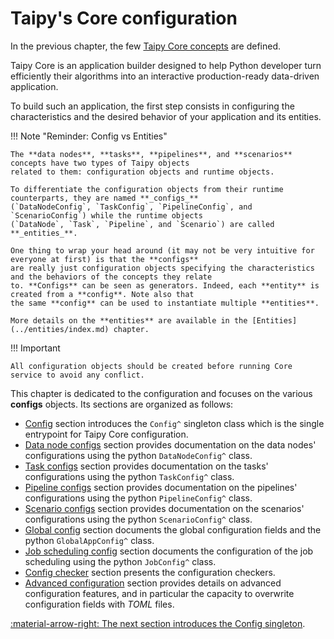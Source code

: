 # Taipy's Core configuration

In the previous chapter, the few [Taipy Core concepts](../concepts/index.md) are defined.

Taipy Core is an application builder designed to help Python developer turn efficiently their algorithms into an
interactive production-ready data-driven application.

To build such an application, the first step consists in configuring the characteristics and the desired behavior of
your application and its entities.

!!! Note "Reminder: Config vs Entities"

    The **data nodes**, **tasks**, **pipelines**, and **scenarios** concepts have two types of Taipy objects
    related to them: configuration objects and runtime objects.

    To differentiate the configuration objects from their runtime counterparts, they are named **_configs_**
    (`DataNodeConfig`, `TaskConfig`, `PipelineConfig`, and `ScenarioConfig`) while the runtime objects
    (`DataNode`, `Task`, `Pipeline`, and `Scenario`) are called **_entities_**.

    One thing to wrap your head around (it may not be very intuitive for everyone at first) is that the **configs**
    are really just configuration objects specifying the characteristics and the behaviors of the concepts they relate
    to. **Configs** can be seen as generators. Indeed, each **entity** is created from a **config**. Note also that
    the same **config** can be used to instantiate multiple **entities**.

    More details on the **entities** are available in the [Entities](../entities/index.md) chapter.

!!! Important

    All configuration objects should be created before running Core service to avoid any conflict.

This chapter is dedicated to the configuration and focuses on the various **configs** objects. Its sections are
organized as follows:

- [Config](config.md) section introduces the `Config^` singleton class which is the single entrypoint for Taipy Core
  configuration.
- [Data node configs](data-node-config.md) section provides documentation on the data nodes' configurations using
  the python `DataNodeConfig^` class.
- [Task configs](task-config.md) section provides documentation on the tasks' configurations using the python
  `TaskConfig^` class.
- [Pipeline configs](pipeline-config.md) section provides documentation on the pipelines' configurations using the
  python `PipelineConfig^` class.
- [Scenario configs](scenario-config.md) section provides documentation on the scenarios' configurations using the
  python `ScenarioConfig^` class.
- [Global config](global-config.md) section documents the global configuration fields and the python `GlobalAppConfig^`
  class.
- [Job scheduling config](job-config.md) section documents the configuration of the job scheduling using the python
  `JobConfig^` class.
- [Config checker](config-checker.md) section presents the configuration checkers.
- [Advanced configuration](advanced-config.md) section provides details on advanced configuration features, and in
  particular the capacity to overwrite configuration fields with _TOML_ files.

[:material-arrow-right: The next section introduces the Config singleton](config.md).
